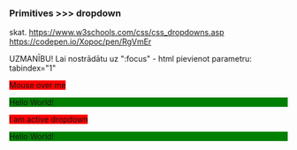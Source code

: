 ### Primitives >>> dropdown

skat. https://www.w3schools.com/css/css_dropdowns.asp
https://codepen.io/Xopoc/pen/RgVmEr

UZMANĪBU!
Lai nostrādātu uz ":focus" - html pievienot parametru: tabindex="1"

<html>
<div class="dropdown" tabindex="1">
    <span class="dropdown-label" style="background-color:red">Mouse over me</span>
    <div class="dropdown-content" style="background-color:green">
        <p>Hello World!</p>
    </div>
</div>

<div class="dropdown dropdown-active" tabindex="1">
    <span class="dropdown-label" style="background-color:red">I am active dropdown</span>
    <div class="dropdown-content" style="background-color:green">
        <p>Hello World!</p>
    </div>
</div>
</html>

